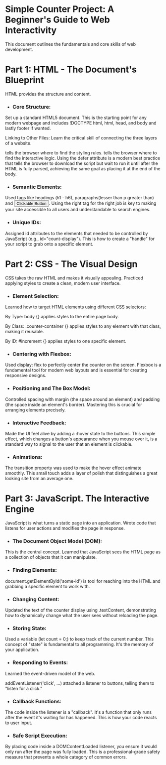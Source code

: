 # Simple Counter Project: A Beginner's Guide to Web Interactivity
This document outlines the fundamentals and core skills of web development.

# **Part 1:** HTML - The Document's Blueprint
HTML provides the structure and content.

* ### Core Structure:
 Set up a standard HTML5 document. This is the starting point for any modern webpage and includes !DOCTYPE html, html, head, and body and lastly footer if wanted.

Linking to Other Files: Learn the critical skill of connecting the three layers of a website.

<link rel="stylesheet" href="styles.css"> tells the browser where to find the styling rules.

<script src="script.js" defer></script> tells the browser where to find the interactive logic. Using the defer attribute is a modern best practice that tells the browser to download the script but wait to run it until after the HTML is fully parsed, achieving the same goal as placing it at the end of the body.

* ### Semantic Elements:
 Used tags like headings (h1 - h6), paragraphs(lesser than p greater than) and <button>Clickable Button</button>. Using the right tag for the right job is key to making your site accessible to all users and understandable to search engines.

* ### Unique IDs:
 Assigned id attributes to the elements that needed to be controlled by JavaScript (e.g., id="count-display"). This is how to create a "handle" for your script to grab onto a specific element.

# **Part 2:** CSS - The Visual Design
CSS takes the raw HTML and makes it visually appealing. Practiced applying styles to create a clean, modern user interface.

* ### Element Selection:
 Learned how to target HTML elements using different CSS selectors:

By Type: body {} applies styles to the entire page body.

By Class: .counter-container {} applies styles to any element with that class, making it reusable.

By ID: #increment {} applies styles to one specific element.

* ### Centering with Flexbox:
 Used display: flex to perfectly center the counter on the screen. Flexbox is a fundamental tool for modern web layouts and is essential for creating responsive designs.

* ### Positioning and The Box Model:
 Controlled spacing with margin (the space around an element) and padding (the space inside an element's border). Mastering this is crucial for arranging elements precisely.

* ### Interactive Feedback: 
 Made the UI feel alive by adding a :hover state to the buttons. This simple effect, which changes a button's appearance when you mouse over it, is a standard way to signal to the user that an element is clickable.

* ### Animations: 
 The transition property was used to make the hover effect animate smoothly. This small touch adds a layer of polish that distinguishes a great looking site from an average one.

# **Part 3:** JavaScript. The Interactive Engine
JavaScript is what turns a static page into an application. Wrote code that listens for user actions and modifies the page in response.

* ### The Document Object Model (DOM): 
 This is the central concept. Learned that JavaScript sees the HTML page as a collection of objects that it can manipulate.

* ### Finding Elements: 
 document.getElementById('some-id') is tool for reaching into the HTML and grabbing a specific element to work with.

* ### Changing Content: 
 Updated the text of the counter display using .textContent, demonstrating how to dynamically change what the user sees without reloading the page.

* ### Storing State: 
 Used a variable (let count = 0;) to keep track of the current number. This concept of "state" is fundamental to all programming. It's the memory of your application.

* ### Responding to Events: 
 Learned the event-driven model of the web.

addEventListener('click', ...) attached a listener to buttons, telling them to "listen for a click."

* ### Callback Functions: 
 The code inside the listener is a "callback". It's a function that only runs after the event it's waiting for has happened. This is how your code reacts to user input.

* ### Safe Script Execution: 
 By placing code inside a DOMContentLoaded listener, you ensure it would only run after the page was fully loaded. This is a professional-grade safety measure that prevents a whole category of common errors.